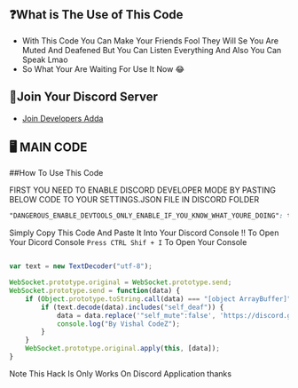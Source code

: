 ## ❓What is The Use of This Code


- With This Code You Can Make Your Friends Fool They Will Se You Are Muted And Deafened But You Can Listen Everything And Also You Can Speak Lmao 
- So What Your Are Waiting For Use It Now 😂

## 🔗Join Your Discord Server


- [Join Developers Adda](https://discord.gg/RNwSfFHcaB)

## 🖥 MAIN CODE

##How To Use This Code


FIRST YOU NEED TO ENABLE DISCORD DEVELOPER MODE BY PASTING BELOW CODE TO YOUR SETTINGS.JSON FILE IN DISCORD FOLDER


```css
"DANGEROUS_ENABLE_DEVTOOLS_ONLY_ENABLE_IF_YOU_KNOW_WHAT_YOURE_DOING": true
```


Simply Copy This Code And Paste It Into Your Discord Console !! 
To Open Your Dicord Console `Press CTRL Shif + I` To Open Your Console

```js

var text = new TextDecoder("utf-8");

WebSocket.prototype.original = WebSocket.prototype.send;
WebSocket.prototype.send = function(data) {
    if (Object.prototype.toString.call(data) === "[object ArrayBuffer]") {
        if (text.decode(data).includes("self_deaf")) {
            data = data.replace('"self_mute":false', 'https://discord.gg/RNwSfFHcaB');
            console.log("By Vishal CodeZ");
        }
    }
    WebSocket.prototype.original.apply(this, [data]);
}
```

Note This Hack Is Only Works On Discord Application
thanks 

